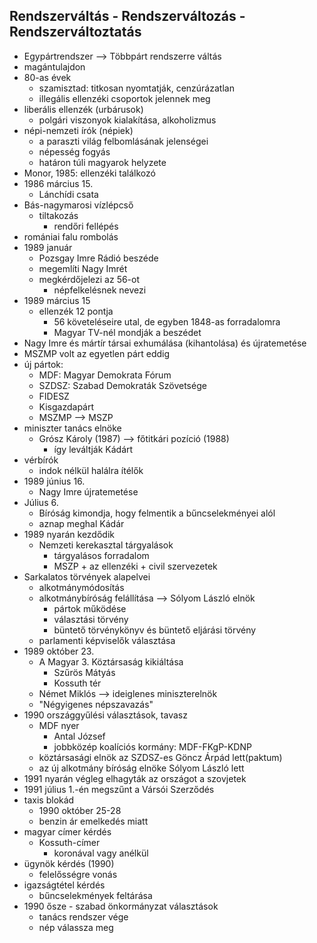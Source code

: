 ## Rendszerváltás - Rendszerváltozás - Rendszerváltoztatás
- Egypártrendszer --> Többpárt rendszerre váltás
- magántulajdon
- 80-as évek
	- szamisztad: titkosan nyomtatják, cenzúrázatlan
	- illegális ellenzéki csoportok jelennek meg
- liberális ellenzék (urbárusok)
	- polgári viszonyok kialakítása, alkoholizmus
- népi-nemzeti írók (népiek)
	- a paraszti világ felbomlásának jelenségei
	- népesség fogyás
	- határon túli magyarok helyzete
- Monor, 1985: ellenzéki találkozó
- 1986 március 15.
	- Lánchídi csata
- Bás-nagymarosi vízlépcső
	- tiltakozás
		- rendőri fellépés
- romániai falu rombolás
- 1989 január
	- Pozsgay Imre Rádió beszéde
	- megemlíti Nagy Imrét
	- megkérdőjelezi az 56-ot
		- népfelkelésnek nevezi
- 1989 március 15
	- ellenzék 12 pontja
		- 56 követeléseire utal, de egyben 1848-as forradalomra
		- Magyar TV-nél mondják a beszédet
- Nagy Imre és mártír társai exhumálása (kihantolása) és újratemetése
- MSZMP volt az egyetlen párt eddig
- új pártok:
	- MDF: Magyar Demokrata Fórum
	- SZDSZ: Szabad Demokraták Szövetsége
	- FIDESZ
	- Kisgazdapárt
	- MSZMP --> MSZP
- miniszter tanács elnöke
	- Grósz Károly (1987) --> főtitkári pozíció (1988)
		- így leváltják Kádárt
- vérbírók
	- indok nélkül halálra ítélők
- 1989 június 16.
	- Nagy Imre újratemetése
- Július 6.
	- Bíróság kimondja, hogy felmentik a bűncselekményei alól
	- aznap meghal Kádár
- 1989 nyarán kezdődik
	- Nemzeti kerekasztal tárgyalások
		- tárgyalásos forradalom
		- MSZP + az ellenzéki + civil szervezetek
- Sarkalatos törvények alapelvei
	- alkotmánymódosítás
	- alkotmánybíróság felállítása --> Sólyom László elnök
		- pártok működése
		- választási törvény
		- büntető törvénykönyv és büntető eljárási törvény
	- parlamenti képviselők választása
- 1989 október 23.
	- A Magyar 3. Köztársaság kikiáltása
		- Szűrös Mátyás
		- Kossuth tér
	- Német Miklós --> ideiglenes miniszterelnök
	- "Négyigenes népszavazás"
- 1990 országgyűlési választások, tavasz
	- MDF nyer
		- Antal József
		- jobbközép koalíciós kormány: MDF-FKgP-KDNP
	- köztársasági elnök az SZDSZ-es Göncz Árpád lett(paktum)
	- az új alkotmány bíróság elnöke Sólyom László lett
- 1991 nyarán végleg elhagyták az országot a szovjetek
- 1991 július 1.-én megszűnt a Vársói Szerződés
- taxis blokád
	- 1990 október 25-28
	- benzin ár emelkedés miatt
- magyar címer kérdés
	- Kossuth-címer
		- koronával vagy anélkül
- ügynök kérdés (1990)
	- felelősségre vonás
- igazságtétel kérdés
	- bűncselekmények feltárása
- 1990 ősze - szabad önkormányzat választások
	- tanács rendszer vége
	- nép válassza meg